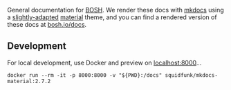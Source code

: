 General documentation for [BOSH](https://bosh.io/). We render these docs with [mkdocs](https://www.mkdocs.org/) using a [slightly-adapted](theme) [material](https://github.com/squidfunk/mkdocs-material) theme, and you can find a rendered version of these docs at [bosh.io/docs](https://bosh.io/docs/).


## Development

For local development, use Docker and preview on [localhost:8000](http://localhost:8000/)...

    docker run --rm -it -p 8000:8000 -v "${PWD}:/docs" squidfunk/mkdocs-material:2.7.2
